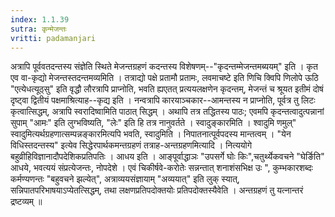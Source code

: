 ```yaml
---
index: 1.1.39
sutra: कृन्मेजन्तः
vritti: padamanjari
---
```


 अत्रापि पूर्ववतदन्तस्य संज्ञेति स्थिते मेजन्तग्रहणं कदन्तस्य विशेषणम्--"कृदन्तम्मेजन्तमब्ययम्" इति । कृत एव वा-कृद्यो मेजन्तस्तदन्तमव्यमिति । तत्राद्यो पक्षे प्रतामौ प्रतामः, लवमाचष्टे इति णिचि क्विपि णिलोपे ऊठि "एत्येधत्यूठ्सु" इति वृद्धौ लौरत्रापि प्राप्नोति, भवति ह्यएतत् प्रत्ययलक्षणेन कृदन्तम्, मेजन्तं च श्रूयत इतीमं दोषं दृष्ट्वा द्वितीयं पक्षमाश्रित्याह--कृद्य इति । नन्वत्रापि कारयाञ्चकार--आमन्तस्य न प्राप्नोति, पूर्वत्र तु लिटः कृत्वात्सिद्धम्, अत्रापि स्वरादिष्वामिति पाठात् सिद्धम् । अथापि तत्र तद्धितस्य पाठः; एवमपि कृदन्तत्वादुत्पन्नानां सुपाम् "आमः" इति लुग्भविष्यति, "लेः" इति हि तत्र नानुवर्तते । स्वादुङ्कारमिति । श्वादुमि णमुल्" स्वादुमित्यर्थग्रहणात्सम्पन्नङ्कारमित्यपि भवति, स्वादुमिति । निपातनात्पूर्वपदस्य मान्तत्वम् । "येन विधिस्तदन्तस्य" इत्येव सिद्धेरपार्थकमन्तग्रहणं तत्राह-अन्तग्रहणमित्यादि । नित्ययोगे बहुव्रीहिविज्ञानादौपदेशिकप्रतिपतिः । आधय इति । आङ्पूर्वाद्धाञः "उपसर्गे घोः किः",चतुर्थ्येकवचने "घेर्ङिति" आधये, भवत्ययं संप्रत्येजन्तः, नोपदेशे । एवं चिकीर्षवे-करोतेः सन्नन्तात् शनाशंसभिक्ष उः ", कुम्भकारशब्दः कर्मण्यणन्तः "बहुवचने झल्येत्", अत्राव्ययसंज्ञायाम् "अव्ययात्" इति लुक् स्यात्, सन्निपातपरिभाषयाऽप्येतत्सिद्धम्, तथा लक्षणप्रतिपदोक्तयोः प्रतिपदोक्तस्यैवेति । अन्तग्रहणं तु यत्नान्तरं द्रष्टव्यम् ॥